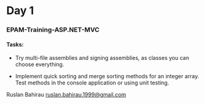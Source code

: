 ﻿# Day 1
### EPAM-Training-ASP.NET-MVC

#### Tasks:

+ Try multi-file assemblies and signing assemblies, as classes you can choose everything.

+ Implement quick sorting and merge sorting methods for an integer array. 
Test methods in the console application or using unit testing.


Ruslan Bahirau
ruslan.bahirau.1999@gmail.com